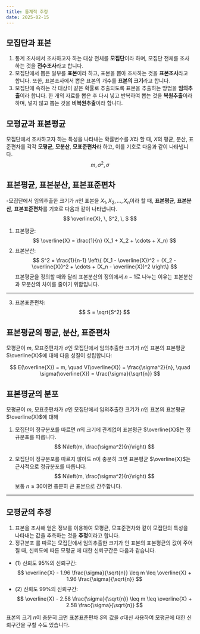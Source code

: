 ```yaml
---
title: 통계적 추정
date: 2025-02-15
---
```

## 모집단과 표본
1. 통계 조사에서 조사하고자 하는 대상 전체를 **모집단**이라 하며, 모집단 전체를 조사하는 것을 **전수조사**라고 합니다.
2. 모집단에서 뽑은 일부를 **표본**이라 하고, 표본을 뽑아 조사하는 것을 **표본조사**라고 합니다. 또한, 표본조사에서 뽑은 표본의 개수를 **표본의 크기**라고 합니다.
3. 모집단에 속하는 각 대상이 같은 확률로 추출되도록 표본을 추출하는 방법을 **임의추출**이라 합니다. 한 개의 자료를 뽑은 후 다시 넣고 반복하여 뽑는 것을 **복원추출**이라 하며, 넣지 않고 뽑는 것을 **비복원추출**이라 합니다.

## 모평균과 표본평균
모집단에서 조사하고자 하는 특성을 나타내는 확률변수를 $X$라 할 때, $X$의 평균, 분산, 표준편차를 각각 **모평균**, **모분산**, **모표준편차**라 하고, 이를 기호로 다음과 같이 나타냅니다.
$$
m, \, \sigma^2, \, \sigma
$$
## 표본평균, 표본분산, 표본표준편차
-모집단에서 임의추출한 크기가 $n$인 표본을 $X_1, X_2, \dots, X_n$이라 할 때, **표본평균**, **표본분산**, **표본표준편차**를 기호로 다음과 같이 나타냅니다.
$$
\overline{X}, \, S^2, \, S
$$

1. 표본평균:
   $$
   \overline{X} = \frac{1}{n} (X_1 + X_2 + \cdots + X_n)
   $$
2. 표본분산:
   $$
   S^2 = \frac{1}{n-1} \left\{ (X_1 - \overline{X})^2 + (X_2 - \overline{X})^2 + \cdots + (X_n - \overline{X})^2 \right\}
   $$
표본평균을 정의할 때와 달리 표본분산의 정의에서 $n-1$로 나누는 이유는 표본분산과 모분산의 차이를 줄이기 위함입니다.

---

3. 표본표준편차:
   $$
   S = \sqrt{S^2}
   $$

## 표본평균의 평균, 분산, 표준편차
모평균이 $m$, 모표준편차가 $\sigma$인 모집단에서 임의추출한 크기가 $n$인 표본의 표본평균 $\overline{X}$에 대해 다음 성질이 성립합니다:

$$
E(\overline{X}) = m, \quad V(\overline{X}) = \frac{\sigma^2}{n}, \quad \sigma(\overline{X}) = \frac{\sigma}{\sqrt{n}}
$$
## 표본평균의 분포
모평균이 $m$, 모표준편차가 $\sigma$인 모집단에서 임의추출한 크기가 $n$인 표본의 표본평균 $\overline{X}$에 대해
1. 모집단이 정규분포를 따르면 $n$의 크기에 관계없이 표본평균 $\overline{X}$는 정규분포를 따릅니다.
   $$
   N\left(m, \frac{\sigma^2}{n}\right)
   $$
   
2. 모집단이 정규분포를 따르지 않아도 $n$이 충분히 크면 표본평균 $\overline{X}$는 근사적으로 정규분포를 따릅니다. 
   $$
   N\left(m, \frac{\sigma^2}{n}\right)
   $$
   보통 $n \geq 30$이면 충분히 큰 표본으로 간주합니다.

---

## 모평균의 추정
1. 표본을 조사해 얻은 정보를 이용하여 모평균, 모표준편차와 같이 모집단의 특성을 나타내는 값을 추측하는 것을 **추정**이라고 합니다.
2. 정규분포 를 따르는 모집단에서 임의추출한 크기가 인 표본의 표본평균의 값이 주어질 때, 신뢰도에 따른 모평균 에 대한 신뢰구간은 다음과 같습니다.

+ (1) 신뢰도 95%의 신뢰구간: 
$$
\overline{X} - 1.96 \frac{\sigma}{\sqrt{n}} \leq m \leq \overline{X} + 1.96 \frac{\sigma}{\sqrt{n}}
$$
+ (2) 신뢰도 99%의 신뢰구간: 
$$
\overline{X} - 2.58 \frac{\sigma}{\sqrt{n}} \leq m \leq \overline{X} + 2.58 \frac{\sigma}{\sqrt{n}}
$$

표본의 크기 $n$이 충분히 크면 표본표준편차 $S$의 값을 $\sigma$대신 사용하여 모평균에 대한 신뢰구간을 구할 수도 있습니다.